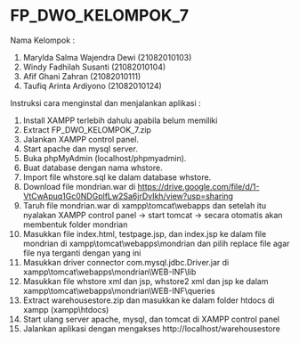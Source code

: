 # FP_DWO_KELOMPOK_7
Nama Kelompok : 
1. Marylda Salma Wajendra Dewi (21082010103) 
2. Windy Fadhilah Susanti (21082010104) 
3. Afif Ghani Zahran (21082010111) 
4. Taufiq Arinta Ardiyono (21082010124)

Instruksi cara menginstal dan menjalankan aplikasi :
1. Install XAMPP terlebih dahulu apabila belum memiliki
2. Extract FP_DWO_KELOMPOK_7.zip
3. Jalankan XAMPP control panel.
4. Start apache dan mysql server.
5. Buka phpMyAdmin (localhost/phpmyadmin).
6. Buat database dengan nama whstore.
7. Import file whstore.sql ke dalam database whstore.
8. Download file mondrian.war di https://drive.google.com/file/d/1-VtCwApuq1Gc0NDGplfLw2Sa6jrDvIkh/view?usp=sharing
9. Taruh file mondrian.war di xampp\tomcat\webapps dan setelah itu nyalakan XAMPP control panel -> start tomcat -> secara otomatis akan membentuk folder mondrian
10. Masukkan file index.html, testpage.jsp, dan index.jsp ke dalam file mondrian di xampp\tomcat\webapps\mondrian dan pilih replace file agar file nya terganti dengan yang ini
11. Masukkan driver connector com.mysql.jdbc.Driver.jar di xampp\tomcat\webapps\mondrian\WEB-INF\lib
12. Masukkan file whstore xml dan jsp, whstore2 xml dan jsp ke dalam xampp\tomcat\webapps\mondrian\WEB-INF\queries
13. Extract warehousestore.zip dan masukkan ke dalam folder htdocs di xampp (xampp\htdocs)
14. Start ulang server apache, mysql, dan tomcat di XAMPP control panel
15. Jalankan aplikasi dengan mengakses http://localhost/warehousestore
